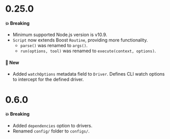 # 0.25.0

#### 💥 Breaking

- Minimum supported Node.js version is v10.9.
- `Script` now extends Boost `Routine`, providing more functionality.
  - `parse()` was renamed to `args()`.
  - `run(options, tool)` was renamed to `execute(context, options)`.

#### 🚀 New

- Added `watchOptions` metadata field to `Driver`. Defines CLI watch options to intercept for the
  defined driver.

# 0.6.0

#### 💥 Breaking

- Added `dependencies` option to drivers.
- Renamed `config/` folder to `configs/`.
